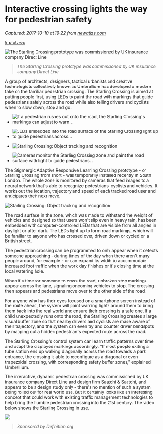 # Interactive crossing lights the way for pedestrian safety

_Captured: 2017-10-10 at 19:22 from [newatlas.com](http://newatlas.com/starling-crossing-dynamic-interactive-pedestrian-crossing/51690/)_

[5 pictures](javascript:void\(0\))

![The Starling Crossing prototype was commissioned by UK insurance company Direct Line](https://img.newatlas.com/starling-crossing-dynamic-interactive-pedestrian-crossing-5.png?auto=format%2Ccompress&ch=Width%2CDPR&dpr=2&fit=clip&h=347&q=40&rect=283%2C256%2C1315%2C740&w=616&s=3874afec1b9cd0a06782e6a92bc675cb)

> _The Starling Crossing prototype was commissioned by UK insurance company Direct Line_

A group of architects, designers, tactical urbanists and creative technologists collectively known as Umbrellium has developed a modern take on the familiar pedestrian crossing. The Starling Crossing is aimed at putting people first, using LEDs to paint the road with markings that guide pedestrians safely across the road while also telling drivers and cyclists when to slow down, stop and go.

  * ![If a pedestrian rushes out onto the road, the Starling Crossing's markings can adjust to warn...](https://img.newatlas.com/starling-crossing-dynamic-interactive-pedestrian-crossing-1.png?auto=format%2Ccompress&dpr=2&fit=crop&h=200&q=40&w=200&s=ff187a2d1b9508dcea1e84f5286ccdfc)

  * ![LEDs embedded into the road surface of the Starling Crossing light up to guide pedestrians across...](https://img.newatlas.com/starling-crossing-dynamic-interactive-pedestrian-crossing-2.png?auto=format%2Ccompress&dpr=2&fit=crop&h=200&q=40&w=200&s=caa6e9fbe6b2d881c5c891d4bc7fd6d6)

  * ![Starling Crossing: Object tracking and recognition](https://img.newatlas.com/starling-crossing-dynamic-interactive-pedestrian-crossing-3.png?auto=format%2Ccompress&dpr=2&fit=crop&h=200&q=40&w=200&s=7a081f735aee63fad3e837b3a8ab8011)

  * ![Cameras monitor the Starling Crossing zone and paint the road surface with light to guide pedestrians...](https://img.newatlas.com/starling-crossing-dynamic-interactive-pedestrian-crossing-4.jpg?auto=format%2Ccompress&dpr=2&fit=crop&h=200&q=40&w=200&s=776a6791bb640e241d5f1593bc03e33d)

The Stigmergic Adaptive Responsive Learning Crossing prototype - or Starling Crossing from short - was temporarily installed recently in South London. The whole zone is monitored by cameras that feed images to a neural network that's able to recognize pedestrians, cyclists and vehicles. It works out the location, trajectory and speed of each tracked road user and anticipates their next move.

![Starling Crossing: Object tracking and recognition](https://img.newatlas.com/starling-crossing-dynamic-interactive-pedestrian-crossing-3.png?auto=format%2Ccompress&blur=400&ch=Width&fit=max&h=700&q=40&w=616&s=b72eec41232d4bf45e274dfec1aa24b7)

The road surface in the zone, which was made to withstand the weight of vehicles and designed so that users won't slip even in heavy rain, has been embedded with computer-controlled LEDs that are visible from all angles in daylight or after dark. The LEDs light up to form road markings, which will be familiar to anyone who has crossed over, driven down or cycled on a British street.

The pedestrian crossing can be programmed to only appear when it detects someone approaching - during times of the day when there aren't many people around, for example - or can expand its width to accommodate increased foot traffic when the work day finishes or it's closing time at the local watering hole.

When it's time for someone to cross the road, unbroken stop markings appear across the lane, signaling oncoming vehicles to stop. The crossing then appears and pedestrians move over to the other side of the road.

For anyone who has their eyes focused on a smartphone screen instead of the route ahead, the system will paint warning lights around them to bring them back into the real world and ensure their crossing is a safe one. If a child unexpectedly runs onto the road, the Starling Crossing creates a large visual buffer zone so that nearby drivers and cyclists are made aware of their trajectory, and the system can even try and counter driver blindspots by mapping out a hidden pedestrian's expected route across the road.

The Starling Crossing's control system can learn traffic patterns over time and adapt the displayed markings accordingly. "If most people exiting a tube station end up walking diagonally across the road towards a park entrance, the crossing is able to reconfigure as a diagonal or even trapezoidal crossing, with corresponding safety buffer zones," explained Umbrellium.

The interactive, dynamic pedestrian crossing was commissioned by UK insurance company Direct Line and design firm Saatchi & Saatchi, and appears to be a design study only - there's no mention of such a system being rolled out for real world use. But it certainly looks like an interesting concept that could work with existing traffic management technologies to help bring the humble pedestrian crossing into the 21st century. The video below shows the Starling Crossing in use.

![](http://img.3lift.com/?width=616&height=347&url=%2F%2Fimages.3lift.com%2F3789732.jpg&logo_exclude=&v=17)

> _Sponsored by Definition.org_
